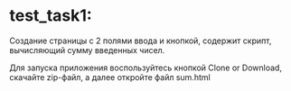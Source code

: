 # test_task1:
Создание страницы с 2 полями ввода и кнопкой, содержит скрипт, вычисляющий сумму введенных чисел.

Для запуска приложения воспользуйтесь кнопкой Clone or Download, скачайте zip-файл, а далее откройте файл sum.html
